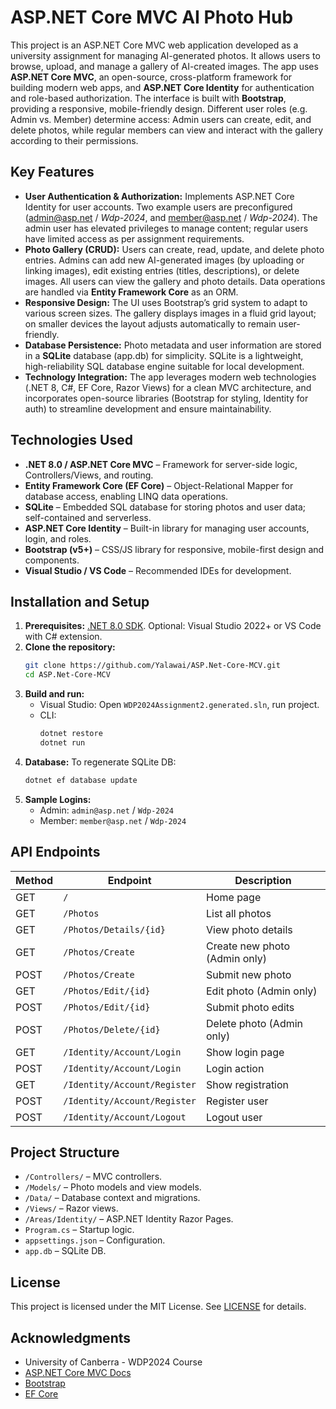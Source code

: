 # ASP.NET Core MVC AI Photo Hub

This project is an ASP.NET Core MVC web application developed as a university assignment for managing AI-generated photos. It allows users to browse, upload, and manage a gallery of AI-created images. The app uses **ASP.NET Core MVC**, an open-source, cross-platform framework for building modern web apps, and **ASP.NET Core Identity** for authentication and role-based authorization. The interface is built with **Bootstrap**, providing a responsive, mobile-friendly design. Different user roles (e.g. Admin vs. Member) determine access: Admin users can create, edit, and delete photos, while regular members can view and interact with the gallery according to their permissions.

## Key Features

- **User Authentication & Authorization:** Implements ASP.NET Core Identity for user accounts. Two example users are preconfigured (admin@asp.net / *Wdp-2024*, and member@asp.net / *Wdp-2024*). The admin user has elevated privileges to manage content; regular users have limited access as per assignment requirements.
- **Photo Gallery (CRUD):** Users can create, read, update, and delete photo entries. Admins can add new AI-generated images (by uploading or linking images), edit existing entries (titles, descriptions), or delete images. All users can view the gallery and photo details. Data operations are handled via **Entity Framework Core** as an ORM.
- **Responsive Design:** The UI uses Bootstrap’s grid system to adapt to various screen sizes. The gallery displays images in a fluid grid layout; on smaller devices the layout adjusts automatically to remain user-friendly.
- **Database Persistence:** Photo metadata and user information are stored in a **SQLite** database (app.db) for simplicity. SQLite is a lightweight, high-reliability SQL database engine suitable for local development.
- **Technology Integration:** The app leverages modern web technologies (.NET 8, C#, EF Core, Razor Views) for a clean MVC architecture, and incorporates open-source libraries (Bootstrap for styling, Identity for auth) to streamline development and ensure maintainability.

## Technologies Used

- **.NET 8.0 / ASP.NET Core MVC** – Framework for server-side logic, Controllers/Views, and routing.
- **Entity Framework Core (EF Core)** – Object-Relational Mapper for database access, enabling LINQ data operations.
- **SQLite** – Embedded SQL database for storing photos and user data; self-contained and serverless.
- **ASP.NET Core Identity** – Built-in library for managing user accounts, login, and roles.
- **Bootstrap (v5+)** – CSS/JS library for responsive, mobile-first design and components.
- **Visual Studio / VS Code** – Recommended IDEs for development.

## Installation and Setup

1. **Prerequisites:** [.NET 8.0 SDK](https://dotnet.microsoft.com/download). Optional: Visual Studio 2022+ or VS Code with C# extension.
2. **Clone the repository:**  
   ```bash
   git clone https://github.com/Yalawai/ASP.Net-Core-MCV.git
   cd ASP.Net-Core-MCV
   ```
3. **Build and run:**  
   - Visual Studio: Open `WDP2024Assignment2.generated.sln`, run project.
   - CLI:
     ```bash
     dotnet restore
     dotnet run
     ```
4. **Database:** To regenerate SQLite DB:
   ```bash
   dotnet ef database update
   ```
5. **Sample Logins:**  
   - Admin: `admin@asp.net` / `Wdp-2024`  
   - Member: `member@asp.net` / `Wdp-2024`

## API Endpoints

| Method | Endpoint                   | Description                                      |
| ------ | -------------------------- | ------------------------------------------------ |
| GET    | `/`                        | Home page                                       |
| GET    | `/Photos`                  | List all photos                                 |
| GET    | `/Photos/Details/{id}`     | View photo details                              |
| GET    | `/Photos/Create`           | Create new photo (Admin only)                   |
| POST   | `/Photos/Create`           | Submit new photo                                |
| GET    | `/Photos/Edit/{id}`        | Edit photo (Admin only)                         |
| POST   | `/Photos/Edit/{id}`        | Submit photo edits                              |
| POST   | `/Photos/Delete/{id}`      | Delete photo (Admin only)                       |
| GET    | `/Identity/Account/Login`  | Show login page                                 |
| POST   | `/Identity/Account/Login`  | Login action                                    |
| GET    | `/Identity/Account/Register` | Show registration                              |
| POST   | `/Identity/Account/Register` | Register user                                  |
| POST   | `/Identity/Account/Logout` | Logout user                                     |



## Project Structure

- `/Controllers/` – MVC controllers.
- `/Models/` – Photo models and view models.
- `/Data/` – Database context and migrations.
- `/Views/` – Razor views.
- `/Areas/Identity/` – ASP.NET Identity Razor Pages.
- `Program.cs` – Startup logic.
- `appsettings.json` – Configuration.
- `app.db` – SQLite DB.



## License

This project is licensed under the MIT License. See [LICENSE](LICENSE) for details.

## Acknowledgments

- University of Canberra - WDP2024 Course
- [ASP.NET Core MVC Docs](https://learn.microsoft.com/aspnet/core)
- [Bootstrap](https://getbootstrap.com)
- [EF Core](https://docs.microsoft.com/ef/core)
